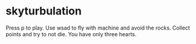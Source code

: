 # skyturbulation
Press p to play.
Use wsad to fly with machine and avoid the rocks.
Collect points and try to not die.
You have only three hearts.
